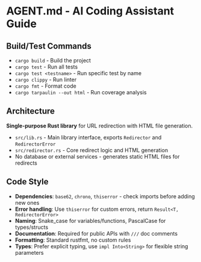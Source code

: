 # AGENT.md - AI Coding Assistant Guide

## Build/Test Commands
- `cargo build` - Build the project
- `cargo test` - Run all tests
- `cargo test <testname>` - Run specific test by name
- `cargo clippy` - Run linter
- `cargo fmt` - Format code
- `cargo tarpaulin --out html` - Run coverage analysis

## Architecture
**Single-purpose Rust library** for URL redirection with HTML file generation.
- `src/lib.rs` - Main library interface, exports `Redirector` and `RedirectorError`
- `src/redirector.rs` - Core redirect logic and HTML generation
- No database or external services - generates static HTML files for redirects

## Code Style
- **Dependencies**: `base62`, `chrono`, `thiserror` - check imports before adding new ones
- **Error handling**: Use `thiserror` for custom errors, return `Result<T, RedirectorError>`
- **Naming**: Snake_case for variables/functions, PascalCase for types/structs
- **Documentation**: Required for public APIs with `///` doc comments
- **Formatting**: Standard rustfmt, no custom rules
- **Types**: Prefer explicit typing, use `impl Into<String>` for flexible string parameters
